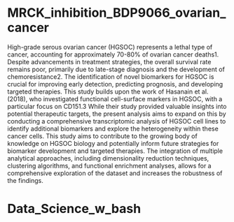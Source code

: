# MRCK_inhibition_BDP9066_ovarian_cancer

High-grade serous ovarian cancer (HGSOC) represents a lethal type of cancer, accounting for approximately 70-80% of ovarian cancer deaths1. Despite advancements in treatment strategies, the overall survival rate remains poor, primarily due to late-stage diagnosis and the development of chemoresistance2. The identification of novel biomarkers for HGSOC is crucial for improving early detection, predicting prognosis, and developing targeted therapies. This study builds upon the work of Hasanain et al. (2018), who investigated functional cell-surface markers in HGSOC, with a particular focus on CD151.3 While their study provided valuable insights into potential therapeutic targets, the present analysis aims to expand on this by conducting a comprehensive transcriptomic analysis of HGSOC cell lines to identify additional biomarkers and explore the heterogeneity within these cancer cells. This study aims to contribute to the growing body of knowledge on HGSOC biology and potentially inform future strategies for biomarker development and targeted therapies. The integration of multiple analytical approaches, including dimensionality reduction techniques, clustering algorithms, and functional enrichment analyses, allows for a comprehensive exploration of the dataset and increases the robustness of the findings.
# Data_Science_w_bash
